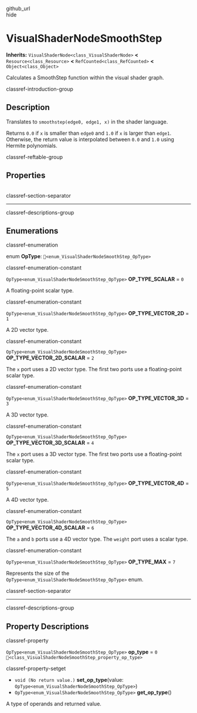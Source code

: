 github\_url  
hide

# VisualShaderNodeSmoothStep

**Inherits:** `VisualShaderNode<class_VisualShaderNode>` **&lt;**
`Resource<class_Resource>` **&lt;** `RefCounted<class_RefCounted>`
**&lt;** `Object<class_Object>`

Calculates a SmoothStep function within the visual shader graph.

classref-introduction-group

## Description

Translates to `smoothstep(edge0, edge1, x)` in the shader language.

Returns `0.0` if `x` is smaller than `edge0` and `1.0` if `x` is larger
than `edge1`. Otherwise, the return value is interpolated between `0.0`
and `1.0` using Hermite polynomials.

classref-reftable-group

## Properties

<table>
<tbody>
<tr>
</tr>
</tbody>
</table>

classref-section-separator

------------------------------------------------------------------------

classref-descriptions-group

## Enumerations

classref-enumeration

enum **OpType**: `🔗<enum_VisualShaderNodeSmoothStep_OpType>`

classref-enumeration-constant

`OpType<enum_VisualShaderNodeSmoothStep_OpType>` **OP\_TYPE\_SCALAR** =
`0`

A floating-point scalar type.

classref-enumeration-constant

`OpType<enum_VisualShaderNodeSmoothStep_OpType>`
**OP\_TYPE\_VECTOR\_2D** = `1`

A 2D vector type.

classref-enumeration-constant

`OpType<enum_VisualShaderNodeSmoothStep_OpType>`
**OP\_TYPE\_VECTOR\_2D\_SCALAR** = `2`

The `x` port uses a 2D vector type. The first two ports use a
floating-point scalar type.

classref-enumeration-constant

`OpType<enum_VisualShaderNodeSmoothStep_OpType>`
**OP\_TYPE\_VECTOR\_3D** = `3`

A 3D vector type.

classref-enumeration-constant

`OpType<enum_VisualShaderNodeSmoothStep_OpType>`
**OP\_TYPE\_VECTOR\_3D\_SCALAR** = `4`

The `x` port uses a 3D vector type. The first two ports use a
floating-point scalar type.

classref-enumeration-constant

`OpType<enum_VisualShaderNodeSmoothStep_OpType>`
**OP\_TYPE\_VECTOR\_4D** = `5`

A 4D vector type.

classref-enumeration-constant

`OpType<enum_VisualShaderNodeSmoothStep_OpType>`
**OP\_TYPE\_VECTOR\_4D\_SCALAR** = `6`

The `a` and `b` ports use a 4D vector type. The `weight` port uses a
scalar type.

classref-enumeration-constant

`OpType<enum_VisualShaderNodeSmoothStep_OpType>` **OP\_TYPE\_MAX** = `7`

Represents the size of the
`OpType<enum_VisualShaderNodeSmoothStep_OpType>` enum.

classref-section-separator

------------------------------------------------------------------------

classref-descriptions-group

## Property Descriptions

classref-property

`OpType<enum_VisualShaderNodeSmoothStep_OpType>` **op\_type** = `0`
`🔗<class_VisualShaderNodeSmoothStep_property_op_type>`

classref-property-setget

-   `void (No return value.)` **set\_op\_type**(value:
    `OpType<enum_VisualShaderNodeSmoothStep_OpType>`)
-   `OpType<enum_VisualShaderNodeSmoothStep_OpType>` **get\_op\_type**()

A type of operands and returned value.
